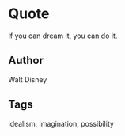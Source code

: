 # Quote

If you can dream it, you can do it.

## Author

Walt Disney

## Tags

idealism, imagination, possibility
